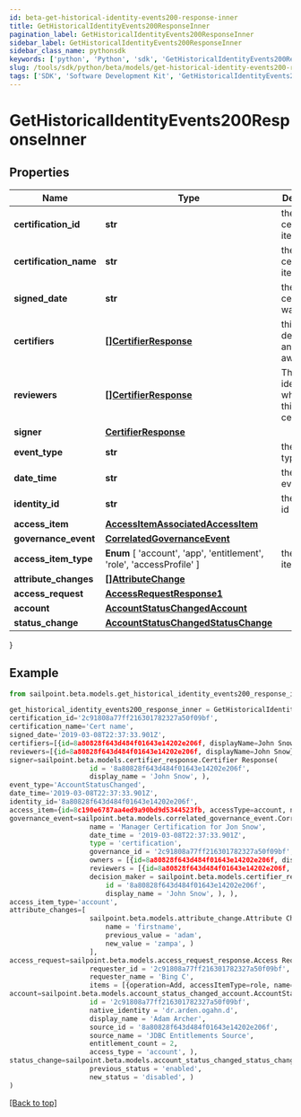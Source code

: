 ```yaml
---
id: beta-get-historical-identity-events200-response-inner
title: GetHistoricalIdentityEvents200ResponseInner
pagination_label: GetHistoricalIdentityEvents200ResponseInner
sidebar_label: GetHistoricalIdentityEvents200ResponseInner
sidebar_class_name: pythonsdk
keywords: ['python', 'Python', 'sdk', 'GetHistoricalIdentityEvents200ResponseInner', 'BetaGetHistoricalIdentityEvents200ResponseInner'] 
slug: /tools/sdk/python/beta/models/get-historical-identity-events200-response-inner
tags: ['SDK', 'Software Development Kit', 'GetHistoricalIdentityEvents200ResponseInner', 'BetaGetHistoricalIdentityEvents200ResponseInner']
---
```


# GetHistoricalIdentityEvents200ResponseInner


## Properties

Name | Type | Description | Notes
------------ | ------------- | ------------- | -------------
**certification_id** | **str** | the id of the certification item | [required]
**certification_name** | **str** | the certification item name | [required]
**signed_date** | **str** | the date ceritification was signed | [optional] 
**certifiers** | [**[]CertifierResponse**](certifier-response) | this field is deprecated and may go away | [optional] 
**reviewers** | [**[]CertifierResponse**](certifier-response) | The list of identities who review this certification | [optional] 
**signer** | [**CertifierResponse**](certifier-response) |  | [optional] 
**event_type** | **str** | the event type | [optional] 
**date_time** | **str** | the date of event | [optional] 
**identity_id** | **str** | the identity id | [optional] 
**access_item** | [**AccessItemAssociatedAccessItem**](access-item-associated-access-item) |  | [required]
**governance_event** | [**CorrelatedGovernanceEvent**](correlated-governance-event) |  | [required]
**access_item_type** |  **Enum** [  'account',    'app',    'entitlement',    'role',    'accessProfile' ] | the access item type | [optional] 
**attribute_changes** | [**[]AttributeChange**](attribute-change) |  | [required]
**access_request** | [**AccessRequestResponse1**](access-request-response1) |  | [required]
**account** | [**AccountStatusChangedAccount**](account-status-changed-account) |  | [required]
**status_change** | [**AccountStatusChangedStatusChange**](account-status-changed-status-change) |  | [required]
}

## Example

```python
from sailpoint.beta.models.get_historical_identity_events200_response_inner import GetHistoricalIdentityEvents200ResponseInner

get_historical_identity_events200_response_inner = GetHistoricalIdentityEvents200ResponseInner(
certification_id='2c91808a77ff216301782327a50f09bf',
certification_name='Cert name',
signed_date='2019-03-08T22:37:33.901Z',
certifiers=[{id=8a80828f643d484f01643e14202e206f, displayName=John Snow}],
reviewers=[{id=8a80828f643d484f01643e14202e206f, displayName=John Snow}],
signer=sailpoint.beta.models.certifier_response.Certifier Response(
                    id = '8a80828f643d484f01643e14202e206f', 
                    display_name = 'John Snow', ),
event_type='AccountStatusChanged',
date_time='2019-03-08T22:37:33.901Z',
identity_id='8a80828f643d484f01643e14202e206f',
access_item={id=8c190e6787aa4ed9a90bd9d5344523fb, accessType=account, nativeIdentity=127999, sourceName=JDBC Entitlements Source, entitlementCount=0, displayName=Sample Name},
governance_event=sailpoint.beta.models.correlated_governance_event.Correlated Governance Event(
                    name = 'Manager Certification for Jon Snow', 
                    date_time = '2019-03-08T22:37:33.901Z', 
                    type = 'certification', 
                    governance_id = '2c91808a77ff216301782327a50f09bf', 
                    owners = [{id=8a80828f643d484f01643e14202e206f, displayName=John Snow}], 
                    reviewers = [{id=8a80828f643d484f01643e14202e206f, displayName=John Snow}], 
                    decision_maker = sailpoint.beta.models.certifier_response.Certifier Response(
                        id = '8a80828f643d484f01643e14202e206f', 
                        display_name = 'John Snow', ), ),
access_item_type='account',
attribute_changes=[
                    sailpoint.beta.models.attribute_change.Attribute Change(
                        name = 'firstname', 
                        previous_value = 'adam', 
                        new_value = 'zampa', )
                    ],
access_request=sailpoint.beta.models.access_request_response.Access Request Response(
                    requester_id = '2c91808a77ff216301782327a50f09bf', 
                    requester_name = 'Bing C', 
                    items = [{operation=Add, accessItemType=role, name=Role-1, decision=APPROVED, description=The role descrition, sourceId=8a80828f643d484f01643e14202e206f, sourceName=Source1, approvalInfos=[{name=John Snow, id=8a80828f643d484f01643e14202e2000, status=Approved}]}], ),
account=sailpoint.beta.models.account_status_changed_account.AccountStatusChanged_account(
                    id = '2c91808a77ff216301782327a50f09bf', 
                    native_identity = 'dr.arden.ogahn.d', 
                    display_name = 'Adam Archer', 
                    source_id = '8a80828f643d484f01643e14202e206f', 
                    source_name = 'JDBC Entitlements Source', 
                    entitlement_count = 2, 
                    access_type = 'account', ),
status_change=sailpoint.beta.models.account_status_changed_status_change.AccountStatusChanged_statusChange(
                    previous_status = 'enabled', 
                    new_status = 'disabled', )
)

```
[[Back to top]](#) 

